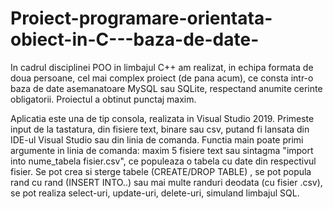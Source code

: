 # Proiect-programare-orientata-obiect-in-C---baza-de-date-
In cadrul disciplinei POO in limbajul C++ am realizat, in echipa formata de doua persoane, cel mai complex proiect (de pana acum), ce consta intr-o baza de date asemanatoare MySQL sau SQLite, respectand anumite cerinte obligatorii. Proiectul a obtinut punctaj maxim.


Aplicatia este una de tip consola, realizata in Visual Studio 2019. Primeste input de la tastatura, din fisiere text, binare sau csv, 
putand fi lansata din IDE-ul Visual Studio sau din linia de comanda. Functia main poate primi argumente in linia de comanda: maxim
5 fisiere text sau sintagma "import into nume_tabela fisier.csv", ce populeaza o tabela cu date din respectivul fisier.
Se pot crea si sterge tabele (CREATE/DROP TABLE) , se pot popula rand cu rand (INSERT INTO..) sau mai multe randuri deodata (cu fisier .csv),
se pot realiza select-uri, update-uri, delete-uri, simuland limbajul SQL.
